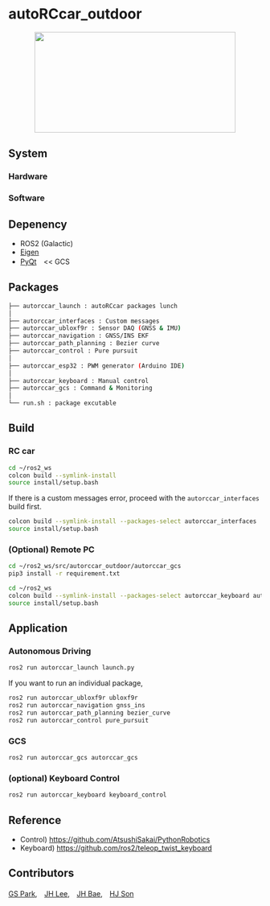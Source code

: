 # autoRCcar_outdoor

<p align="center"> <img src=".tmp\autoRCcar_test_video.gif" width="400" height="200"/> </p>  

## System
### Hardware
### Software

## Depenency
- ROS2 (Galactic)
- [Eigen](https://eigen.tuxfamily.org/)
- [PyQt](https://pypi.org/project/PyQt5/)　<< GCS
## Packages
```bash
├── autorccar_launch : autoRCcar packages lunch
│
├── autorccar_interfaces : Custom messages
├── autorccar_ubloxf9r : Sensor DAQ (GNSS & IMU)
├── autorccar_navigation : GNSS/INS EKF
├── autorccar_path_planning : Bezier curve
├── autorccar_control : Pure pursuit
│
├── autorccar_esp32 : PWM generator (Arduino IDE)
│
├── autorccar_keyboard : Manual control
├── autorccar_gcs : Command & Monitoring
│
└── run.sh : package excutable
```
## Build
### RC car
```bash
cd ~/ros2_ws
colcon build --symlink-install
source install/setup.bash
```
If there is a custom messages error, proceed with the `autorccar_interfaces` build first.
```bash
colcon build --symlink-install --packages-select autorccar_interfaces
source install/setup.bash
```
### (Optional) Remote PC
```bash
cd ~/ros2_ws/src/autorccar_outdoor/autorccar_gcs
pip3 install -r requirement.txt

cd ~/ros2_ws
colcon build --symlink-install --packages-select autorccar_keyboard autorccar_gcs
source install/setup.bash
```
## Application
### Autonomous Driving
```bash
ros2 run autorccar_launch launch.py
```
If you want to run an individual package,
```bash
ros2 run autorccar_ubloxf9r ubloxf9r
ros2 run autorccar_navigation gnss_ins
ros2 run autorccar_path_planning bezier_curve
ros2 run autorccar_control pure_pursuit
```
### GCS
```bash
ros2 run autorccar_gcs autorccar_gcs
```
### (optional) Keyboard Control
```bash
ros2 run autorccar_keyboard keyboard_control
```
## Reference
- Control) https://github.com/AtsushiSakai/PythonRobotics
- Keyboard) https://github.com/ros2/teleop_twist_keyboard

## Contributors
[GS Park](p),　[JH Lee](l),　[JH Bae](b),　[HJ Son](s)

[p]:https://github.com/gspark87
[l]:https://github.com/lee90108
[b]:https://github.com/luke7637
[s]:https://github.com/dlfksj
